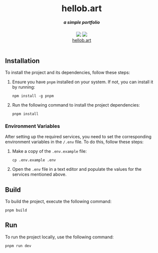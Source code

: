 <div align="center">
    <h1 align="center">hellob.art</h1>
    <h5>a simple portfolio</h5>
</div>

<div align="center">
  <a href="https://sonarcloud.io/api/project_badges/measure?project=bartvdbraak_hellob.art&metric=alert_status"><img src="https://sonarcloud.io/api/project_badges/measure?project=bartvdbraak_hellob.art&metric=alert_status" /></a>
  <a href="https://github.com/bartvdbraak/hellob.art/deployments/activity_log?environment=Production"><img src="https://img.shields.io/github/deployments/bartvdbraak/hellob.art/production?label=vercel&logo=vercel" /></a>
</div>

<div align="center">
  <a href="https://hellob.art?ref=github">hellob.art</a>
</div>
<br/>

## Installation

To install the project and its dependencies, follow these steps:

1.  Ensure you have `pnpm` installed on your system. If not, you can install it by running:

    ```sh-session
    npm install -g pnpm
    ```

2.  Run the following command to install the project dependencies:
    ```sh-session
    pnpm install
    ```

### Environment Variables

After setting up the required services, you need to set the corresponding environment variables in the `/.env` file. To do this, follow these steps:

1.  Make a copy of the `.env.example` file:

    ```sh-session
    cp .env.example .env
    ```

2.  Open the `.env` file in a text editor and populate the values for the services mentioned above.

## Build

To build the project, execute the following command:

```sh-session
pnpm build
```

## Run

To run the project locally, use the following command:

```sh-session
pnpm run dev
```
